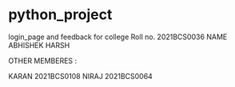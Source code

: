 # python_project
login_page and feedback for college
Roll no. 2021BCS0036
NAME ABHISHEK HARSH

OTHER MEMBERES :

KARAN 2021BCS0108
NIRAJ 2021BCS0064
